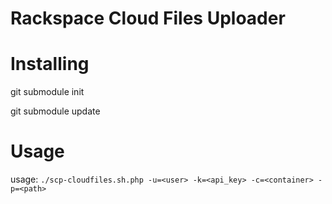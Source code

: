 # Rackspace Cloud Files Uploader

Installing
==========
git submodule init

git submodule update

Usage
=====
usage: `./scp-cloudfiles.sh.php -u=<user> -k=<api_key> -c=<container> -p=<path>`
